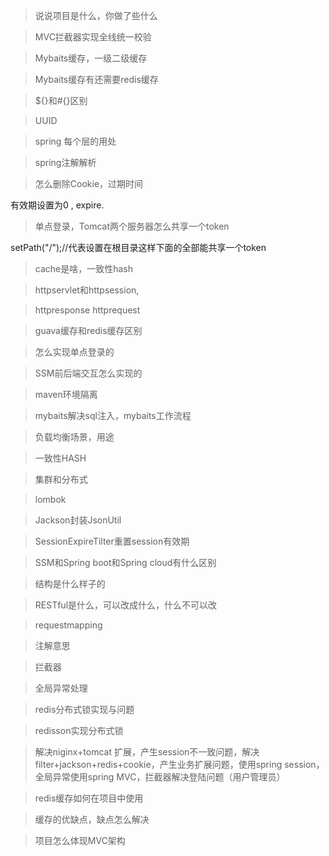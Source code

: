 > 说说项目是什么，你做了些什么

> MVC拦截器实现全线统一校验

> Mybaits缓存，一级二级缓存

> Mybaits缓存有还需要redis缓存

> ${}和#{}区别

> UUID

> spring 每个层的用处

> spring注解解析

> 怎么删除Cookie，过期时间

有效期设置为0 , expire.

> 单点登录，Tomcat两个服务器怎么共享一个token

setPath("/");//代表设置在根目录这样下面的全部能共享一个token

> cache是啥，一致性hash

> httpservlet和httpsession,

> httpresponse httprequest

> guava缓存和redis缓存区别

> 怎么实现单点登录的

> SSM前后端交互怎么实现的

> maven环境隔离

> mybaits解决sql注入，mybaits工作流程

> 负载均衡场景，用途

> 一致性HASH

> 集群和分布式

> lombok

> Jackson封装JsonUtil

> SessionExpireTilter重置session有效期

> SSM和Spring boot和Spring cloud有什么区别

> 结构是什么样子的

> RESTful是什么，可以改成什么，什么不可以改

> requestmapping

> 注解意思

> 拦截器

> 全局异常处理

> redis分布式锁实现与问题

> redisson实现分布式锁

> 解决niginx+tomcat 扩展，产生session不一致问题，解决filter+jackson+redis+cookie，产生业务扩展问题，使用spring session，全局异常使用spring MVC，拦截器解决登陆问题（用户管理员）


> redis缓存如何在项目中使用

> 缓存的优缺点，缺点怎么解决

> 项目怎么体现MVC架构

